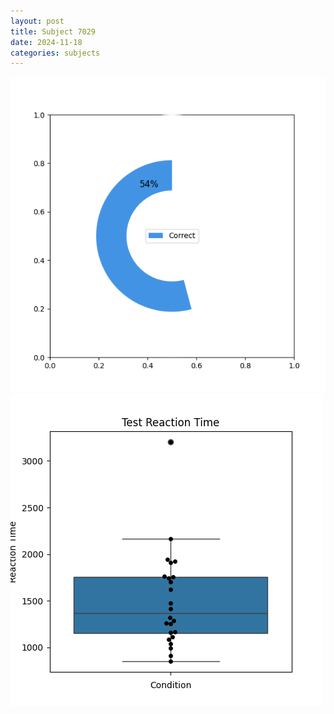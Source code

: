 ```yaml
---
layout: post
title: Subject 7029
date: 2024-11-18
categories: subjects
---
```


![](data/7029/run-3/7029_FN_acc_test.png)
![](data/7029/run-3/7029_FN_rt.png)
